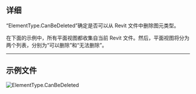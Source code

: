 ## 详细
“ElementType.CanBeDeleted”确定是否可以从 Revit 文件中删除图元类型。

在下面的示例中，所有平面视图都收集自当前 Revit 文件。然后，平面视图将分为两个列表，分别为“可以删除”和“无法删除”。
___
## 示例文件

![ElementType.CanBeDeleted](./Revit.Elements.ElementType.CanBeDeleted_img.jpg)
